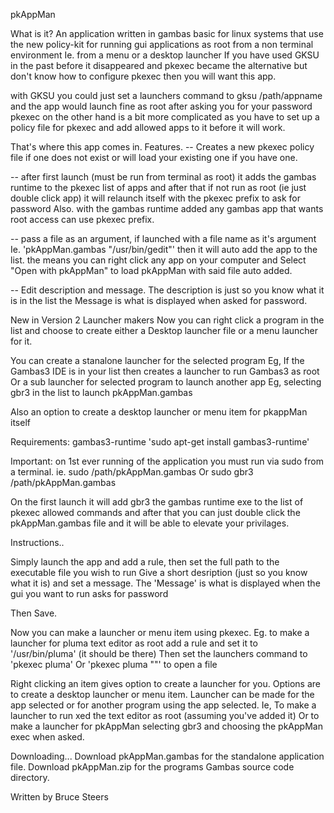 
pkAppMan

What is it?
An application written in gambas basic for linux systems that use the new
policy-kit for running gui applications as root from a non terminal environment
Ie. from a menu or a desktop launcher
If you have used GKSU in the past before it disappeared 
and pkexec became the alternative but don't know how to
configure pkexec then you will want this app.

with GKSU you could just set a launchers command to 
gksu /path/appname
and the app would launch fine as root after asking you for your password
pkexec on the other hand is a bit more complicated as you have to set up
a policy file for pkexec and add allowed apps to it before it will work.

That's where this app comes in.
Features.
-- Creates a new pkexec policy file if one does not exist or will
load your existing one if you have one.

-- after first launch (must be run from terminal as root)
it adds the gambas runtime to the pkexec list of apps and
after that if not run as root (ie just double click app) it will 
relaunch itself with the pkexec prefix to ask for password
 Also. with the gambas runtime added any gambas app that wants
root access can use pkexec prefix.

-- pass a file as an argument, if launched with a file name as 
it's argument Ie. 'pkAppMan.gambas "/usr/bin/gedit"' then it will
auto add the app to the list. the means you can right click any app
on your computer and Select "Open with pkAppMan" to load pkAppMan 
with said file auto added.

-- Edit description and message.
The description is just so you know what it is in the list
the Message is what is displayed when asked for password.

New in Version 2
Launcher makers
Now you can right click a program in the list and choose to create either a
Desktop launcher file or a menu launcher for it.

You can create a stanalone launcher for the selected program
Eg, If the Gambas3 IDE is in your list then creates a launcher to run Gambas3 as root
Or a sub launcher for selected program to launch another app
Eg, selecting gbr3 in the list to launch pkAppMan.gambas

Also an option to create a desktop launcher or menu item for pkappMan itself

Requirements:
gambas3-runtime
'sudo apt-get install gambas3-runtime'

Important: on 1st ever running of the application you must run via sudo from a terminal.
ie.
sudo /path/pkAppMan.gambas
Or
sudo gbr3 /path/pkAppMan.gambas

On the first launch it will add gbr3 the gambas runtime exe
to the list of pkexec allowed commands and after that you can just 
double click the pkAppMan.gambas file and it will be able to
elevate your privilages.

Instructions..

Simply launch the app and add a rule, then set the full path to the executable file you wish to run
Give a short desription (just so you know what it is) and set a message.
The 'Message' is what is displayed when the gui you want to run asks for password

Then Save.

Now you can make a launcher or menu item using pkexec.
Eg. to make a launcher for pluma text editor as root
add a rule and set it to '/usr/bin/pluma' (it should be there)
Then set the launchers command to 'pkexec pluma'
Or 'pkexec pluma "<path to file>"' to open a file

Right clicking an item gives option to create a launcher for you.
Options are to create a desktop launcher or menu item.
Launcher can be made for the app selected or for another program using the app selected.
Ie, 
To make a launcher to run xed the text editor as root (assuming you've added it)
Or to make a launcher for pkAppMan selecting gbr3 and choosing the pkAppMan exec when asked.

Downloading...
Download pkAppMan.gambas for the standalone application file.
Download pkAppMan.zip for the programs Gambas source code directory.


Written by Bruce Steers
